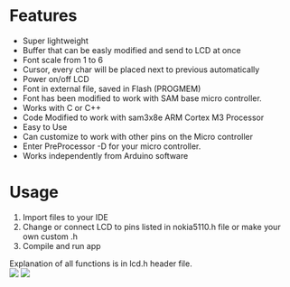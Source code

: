 # Features

 - Super lightweight
 - Buffer that can be easly modified and send to LCD at once
 - Font scale from 1 to 6
 - Cursor, every char will be placed next to previous automatically
 - Power on/off LCD
 - Font in external file, saved in Flash (PROGMEM)
 - Font has been modified to work with SAM base micro controller.
 - Works with C or C++
 - Code Modified to work with sam3x8e ARM Cortex M3 Processor
 - Easy to Use
 - Can customize to work with other pins on the Micro controller
 - Enter PreProcessor -D for your micro controller.
 - Works independently from Arduino software 

# Usage

 1. Import files to your IDE
 2. Change or connect LCD to pins listed in nokia5110.h file or make your own custom .h
 3. Compile and run app

Explanation of all functions is in lcd.h header file.
<br>
<img src="http://s019.radikal.ru/i607/1508/66/5a6b22c6d90a.png" />
<img src="http://i081.radikal.ru/1508/68/d14ec7d019a7.png" />
